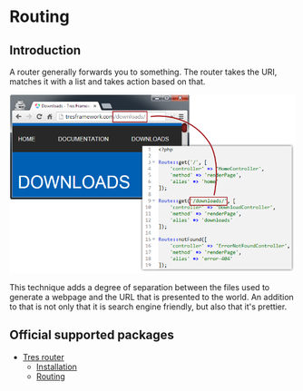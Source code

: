 # Routing

## Introduction
A router generally forwards you to something. The router takes the URI,
matches it with a list and takes action based on that.

![route example](_images/route-example.png "How routing could work")

This technique adds a degree of separation between the files used to generate a webpage and the URL that is presented to the world. An addition to that is not only that it is search engine friendly, but also that it's prettier.

## Official supported packages
- [Tres router](Tres-router)
    - [Installation](Tres-router/install.md)
    - [Routing](Tres-router/routing.md)
